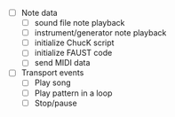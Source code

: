 - [ ] Note data
    - [ ] sound file note playback
    - [ ] instrument/generator note playback
    - [ ] initialize ChucK script
    - [ ] initialize FAUST code
    - [ ] send MIDI data
- [ ] Transport events
    - [ ] Play song
    - [ ] Play pattern in a loop
    - [ ] Stop/pause